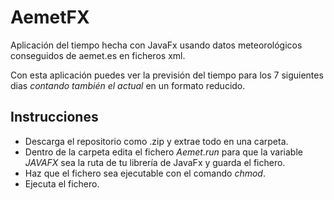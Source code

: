 # AemetFX
Aplicación del tiempo hecha con JavaFx usando datos meteorológicos conseguidos de aemet.es en ficheros xml.

Con esta aplicación puedes ver la previsión del tiempo para los 7 siguientes dias *contando también el actual* en un formato reducido.

## Instrucciones
* Descarga el repositorio como .zip y extrae todo en una carpeta.
* Dentro de la carpeta edita el fichero *Aemet.run* para que la variable *JAVAFX* sea la ruta de tu librería de JavaFx y guarda el fichero.
* Haz que el fichero sea ejecutable con el comando *chmod*.
* Ejecuta el fichero.
